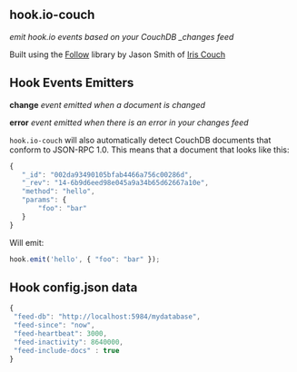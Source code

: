 ## hook.io-couch

*emit hook.io events based on your CouchDB _changes feed*

Built using the [Follow](https://github.com/iriscouch/follow) library by Jason Smith of [Iris Couch](http://www.iriscouch.com/)

## Hook Events Emitters

**change** *event emitted when a document is changed*

**error** *event emitted when there is an error in your changes feed*

`hook.io-couch` will also automatically detect CouchDB documents that conform to JSON-RPC 1.0. This means that a document that looks like this:

```js
{
   "_id": "002da93490105bfab4466a756c00286d",
   "_rev": "14-6b9d6eed98e045a9a34b65d62667a10e",
   "method": "hello",
   "params": {
       "foo": "bar"
   }
}
```

Will emit:

```js
hook.emit('hello', { "foo": "bar" });
```

## Hook config.json data

``` js
{
 "feed-db": "http://localhost:5984/mydatabase",
 "feed-since": "now",
 "feed-heartbeat": 3000,
 "feed-inactivity": 8640000,
 "feed-include-docs" : true
}
```